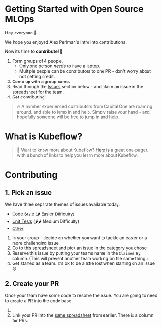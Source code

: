 # Getting Started with Open Source MLOps

Hey everyone 👋

We hope you enjoyed Alex Perlman's intro into contributions.

Now its time to **contribute**! 🎉

1. Form groups of 4 people.
    * Only one person _needs_ to have a laptop.
    * Multiple people can be contributors to one PR - don't worry about not getting credit.
2. Come up with a group name.
3. Read through the [Issues](#1-pick-an-issue) section below - and claim an issue in the spreadsheet for the team.
4. Get contributing!

> 🔥 A number experienced contributors from Capital One are roaming around, and able to jump in and help. Simply raise your hand - and hopefully someone will be free to jump in and help.

# What is Kubeflow?

> 🔎 Want to know more about Kubeflow? [Here is](/what-is-kubeflow.md) a great one-pager, with a bunch of links to help you learn more about Kubeflow.

# Contributing

## 1. Pick an issue

We have three separate themes of issues available today:
* [Code Style](issues/style.md) (🌶 Easier Difficulty)
* [Unit Tests](issues/unit-tests.md) (🌶🌶 Medium Difficulty)
* [Other](issues/other.md) 


1. In your group - decide on whether you want to tackle an easier or a more challenging issue.
1. Go to [this spreadsheet](https://lite.framacalc.org/dulyrft6pc-a78e) and pick an issue in the category you chose.
1. Reserve this issue by putting your teams name in the `Claimed By` column. (This will prevent another team working on the same thing.)
1. Get started as a team. It's ok to be a little lost when starting on an issue 😄


## 2. Create your PR

Once your team have some code to resolve the issue. You are going to need to create a PR into the code base.

1. <Waiting on contribution from Alex>
1. Link your PR into the [same spreadsheet](https://lite.framacalc.org/dulyrft6pc-a78e) from earlier. There is a column for PRs.

